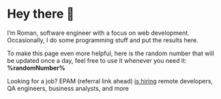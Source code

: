 # Hey there 👋

I’m Roman, software engineer with a focus on web development. Occasionally, I do
some programming stuff and put the results here.

To make this page even more helpful, here is the random number that will be
updated once a day, feel free to use it whenever you need it: **%randomNumber%**

Looking for a job? EPAM (referral link ahead) [is hiring](https://epa.ms/RomanGusev) remote developers,
QA engineers, business analysts, and more
